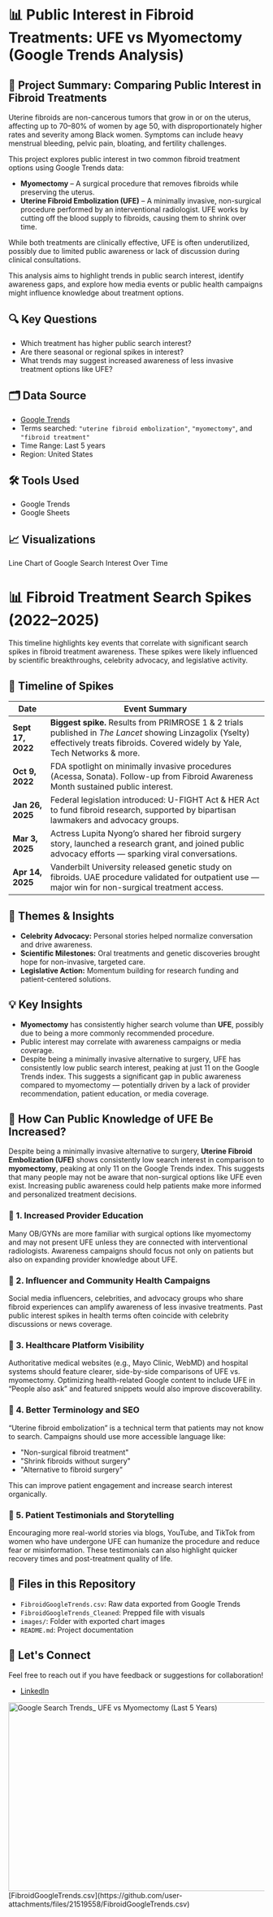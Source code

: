 # 📊 Public Interest in Fibroid Treatments: UFE vs Myomectomy (Google Trends Analysis)

## 🧠 Project Summary: Comparing Public Interest in Fibroid Treatments

Uterine fibroids are non-cancerous tumors that grow in or on the uterus, affecting up to 70–80% of women by age 50, with disproportionately higher rates and severity among Black women. Symptoms can include heavy menstrual bleeding, pelvic pain, bloating, and fertility challenges.

This project explores public interest in two common fibroid treatment options using Google Trends data:

- **Myomectomy** – A surgical procedure that removes fibroids while preserving the uterus.
- **Uterine Fibroid Embolization (UFE)** – A minimally invasive, non-surgical procedure performed by an interventional radiologist. UFE works by cutting off the blood supply to fibroids, causing them to shrink over time.

While both treatments are clinically effective, UFE is often underutilized, possibly due to limited public awareness or lack of discussion during clinical consultations.

This analysis aims to highlight trends in public search interest, identify awareness gaps, and explore how media events or public health campaigns might influence knowledge about treatment options.

## 🔍 Key Questions
- Which treatment has higher public search interest?
- Are there seasonal or regional spikes in interest?
- What trends may suggest increased awareness of less invasive treatment options like UFE?

## 🗂️ Data Source
- [Google Trends](https://trends.google.com/)
- Terms searched: `"uterine fibroid embolization"`, `"myomectomy"`, and `"fibroid treatment"`
- Time Range: Last 5 years
- Region: United States

## 🛠️ Tools Used
- Google Trends
- Google Sheets

## 📈 Visualizations

Line Chart of Google Search Interest Over Time


# 📊 Fibroid Treatment Search Spikes (2022–2025)

This timeline highlights key events that correlate with significant search spikes in fibroid treatment awareness. These spikes were likely influenced by scientific breakthroughs, celebrity advocacy, and legislative activity.

## 🔹 Timeline of Spikes

| **Date**        | **Event Summary**                                                                 |
|------------------|-----------------------------------------------------------------------------------|
| **Sept 17, 2022** | **Biggest spike.** Results from PRIMROSE 1 & 2 trials published in *The Lancet* showing Linzagolix (Yselty) effectively treats fibroids. Covered widely by Yale, Tech Networks & more. |
| **Oct 9, 2022**  | FDA spotlight on minimally invasive procedures (Acessa, Sonata). Follow-up from Fibroid Awareness Month sustained public interest. |
| **Jan 26, 2025** | Federal legislation introduced: U-FIGHT Act & HER Act to fund fibroid research, supported by bipartisan lawmakers and advocacy groups. |
| **Mar 3, 2025**  | Actress Lupita Nyong’o shared her fibroid surgery story, launched a research grant, and joined public advocacy efforts — sparking viral conversations. |
| **Apr 14, 2025** | Vanderbilt University released genetic study on fibroids. UAE procedure validated for outpatient use — major win for non-surgical treatment access. |

## 🌟 Themes & Insights
- **Celebrity Advocacy:** Personal stories helped normalize conversation and drive awareness.
- **Scientific Milestones:** Oral treatments and genetic discoveries brought hope for non-invasive, targeted care.
- **Legislative Action:** Momentum building for research funding and patient-centered solutions.

  

## 💡 Key Insights
- **Myomectomy** has consistently higher search volume than **UFE**, possibly due to being a more commonly recommended procedure.
- Public interest may correlate with awareness campaigns or media coverage.
- Despite being a minimally invasive alternative to surgery, UFE has consistently low public search interest, peaking at just 11 on the Google Trends index. This suggests a significant gap in public awareness compared to myomectomy — potentially driven by a lack of provider recommendation, patient education, or media coverage.

## 📣 How Can Public Knowledge of UFE Be Increased?

Despite being a minimally invasive alternative to surgery, **Uterine Fibroid Embolization (UFE)** shows consistently low search interest in comparison to **myomectomy**, peaking at only 11 on the Google Trends index. This suggests that many people may not be aware that non-surgical options like UFE even exist. Increasing public awareness could help patients make more informed and personalized treatment decisions.

### 🔹 1. Increased Provider Education
Many OB/GYNs are more familiar with surgical options like myomectomy and may not present UFE unless they are connected with interventional radiologists. Awareness campaigns should focus not only on patients but also on expanding provider knowledge about UFE.

### 🔹 2. Influencer and Community Health Campaigns
Social media influencers, celebrities, and advocacy groups who share fibroid experiences can amplify awareness of less invasive treatments. Past public interest spikes in health terms often coincide with celebrity discussions or news coverage.

### 🔹 3. Healthcare Platform Visibility
Authoritative medical websites (e.g., Mayo Clinic, WebMD) and hospital systems should feature clearer, side-by-side comparisons of UFE vs. myomectomy. Optimizing health-related Google content to include UFE in “People also ask” and featured snippets would also improve discoverability.

### 🔹 4. Better Terminology and SEO
“Uterine fibroid embolization” is a technical term that patients may not know to search. Campaigns should use more accessible language like:
- "Non-surgical fibroid treatment"
- "Shrink fibroids without surgery"
- "Alternative to fibroid surgery"

This can improve patient engagement and increase search interest organically.

### 🔹 5. Patient Testimonials and Storytelling
Encouraging more real-world stories via blogs, YouTube, and TikTok from women who have undergone UFE can humanize the procedure and reduce fear or misinformation. These testimonials can also highlight quicker recovery times and post-treatment quality of life.
  

## 📎 Files in this Repository
- `FibroidGoogleTrends.csv`: Raw data exported from Google Trends
- `FibroidGoogleTrends_Cleaned`: Prepped file with visuals
- `images/`: Folder with exported chart images
- `README.md`: Project documentation

## 🤝 Let's Connect      
Feel free to reach out if you have feedback or suggestions for collaboration!
- [LinkedIn](linkedin.com/in/sophia-s-945229121)
<img width="600" height="371" alt="Google Search Trends_ UFE vs Myomectomy (Last 5 Years)" src="https://github.com/user-attachments/assets/75b8680e-4c18-45a8-b944-60aac26f47d6" />
[FibroidGoogleTrends.csv](https://github.com/user-attachments/files/21519558/FibroidGoogleTrends.csv)
